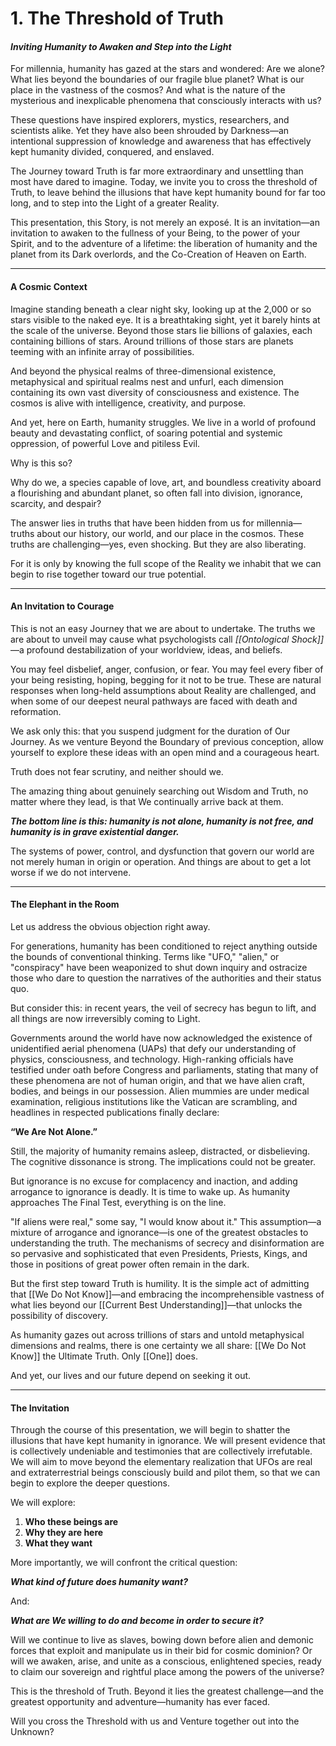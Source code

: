 # 1. The Threshold of Truth

#### _Inviting Humanity to Awaken and Step into the Light_

For millennia, humanity has gazed at the stars and wondered: Are we alone? What lies beyond the boundaries of our fragile blue planet? What is our place in the vastness of the cosmos? And what is the nature of the mysterious and inexplicable phenomena that consciously interacts with us?

These questions have inspired explorers, mystics, researchers, and scientists alike. Yet they have also been shrouded by Darkness—an intentional suppression of knowledge and awareness that has effectively kept humanity divided, conquered, and enslaved.

The Journey toward Truth is far more extraordinary and unsettling than most have dared to imagine. Today, we invite you to cross the threshold of Truth, to leave behind the illusions that have kept humanity bound for far too long, and to step into the Light of a greater Reality.

This presentation, this Story, is not merely an exposé. It is an invitation—an invitation to awaken to the fullness of your Being, to the power of your Spirit, and to the adventure of a lifetime: the liberation of humanity and the planet from its Dark overlords, and the Co-Creation of Heaven on Earth.

---

#### **A Cosmic Context**

Imagine standing beneath a clear night sky, looking up at the 2,000 or so stars visible to the naked eye. It is a breathtaking sight, yet it barely hints at the scale of the universe. Beyond those stars lie billions of galaxies, each containing billions of stars. Around trillions of those stars are planets teeming with an infinite array of possibilities.

And beyond the physical realms of three-dimensional existence, metaphysical and spiritual realms nest and unfurl, each dimension containing its own vast diversity of consciousness and existence. The cosmos is alive with intelligence, creativity, and purpose.

And yet, here on Earth, humanity struggles. We live in a world of profound beauty and devastating conflict, of soaring potential and systemic oppression, of powerful Love and pitiless Evil.

Why is this so?

Why do we, a species capable of love, art, and boundless creativity aboard a flourishing and abundant planet, so often fall into division, ignorance, scarcity, and despair?

The answer lies in truths that have been hidden from us for millennia—truths about our history, our world, and our place in the cosmos. These truths are challenging—yes, even shocking. But they are also liberating.

For it is only by knowing the full scope of the Reality we inhabit that we can begin to rise together toward our true potential.

---

#### **An Invitation to Courage**

This is not an easy Journey that we are about to undertake. The truths we are about to unveil may cause what psychologists call _[[Ontological Shock]]_—a profound destabilization of your worldview, ideas, and beliefs.

You may feel disbelief, anger, confusion, or fear. You may feel every fiber of your being resisting, hoping, begging for it not to be true. These are natural responses when long-held assumptions about Reality are challenged, and when some of our deepest neural pathways are faced with death and reformation.

We ask only this: that you suspend judgment for the duration of Our Journey. As we venture Beyond the Boundary of previous conception, allow yourself to explore these ideas with an open mind and a courageous heart.

Truth does not fear scrutiny, and neither should we.

The amazing thing about genuinely searching out Wisdom and Truth, no matter where they lead, is that We continually arrive back at them.

_**The bottom line is this: humanity is not alone, humanity is not free, and humanity is in grave existential danger.**_

The systems of power, control, and dysfunction that govern our world are not merely human in origin or operation. And things are about to get a lot worse if we do not intervene.

---

#### **The Elephant in the Room**

Let us address the obvious objection right away.

For generations, humanity has been conditioned to reject anything outside the bounds of conventional thinking. Terms like "UFO," "alien," or "conspiracy" have been weaponized to shut down inquiry and ostracize those who dare to question the narratives of the authorities and their status quo.

But consider this: in recent years, the veil of secrecy has begun to lift, and all things are now irreversibly coming to Light.

Governments around the world have now acknowledged the existence of unidentified aerial phenomena (UAPs) that defy our understanding of physics, consciousness, and technology. High-ranking officials have testified under oath before Congress and parliaments, stating that many of these phenomena are not of human origin, and that we have alien craft, bodies, and beings in our possession. Alien mummies are under medical examination, religious institutions like the Vatican are scrambling, and headlines in respected publications finally declare:

**“We Are Not Alone.”**

Still, the majority of humanity remains asleep, distracted, or disbelieving. The cognitive dissonance is strong. The implications could not be greater.

But ignorance is no excuse for complacency and inaction, and adding arrogance to ignorance is deadly. It is time to wake up. As humanity approaches The Final Test, everything is on the line. 

"If aliens were real," some say, "I would know about it." This assumption—a mixture of arrogance and ignorance—is one of the greatest obstacles to understanding the truth. The mechanisms of secrecy and disinformation are so pervasive and sophisticated that even Presidents, Priests, Kings, and those in positions of great power often remain in the dark.

But the first step toward Truth is humility. It is the simple act of admitting that [[We Do Not Know]]—and embracing the incomprehensible vastness of what lies beyond our [[Current Best Understanding]]—that unlocks the possibility of discovery. 

As humanity gazes out across trillions of stars and untold metaphysical dimensions and realms, there is one certainty we all share: [[We Do Not Know]] the Ultimate Truth. Only [[One]] does.  

And yet, our lives and our future depend on seeking it out.

---

#### **The Invitation**

Through the course of this presentation, we will begin to shatter the illusions that have kept humanity in ignorance. We will present evidence that is collectively undeniable and testimonies that are collectively irrefutable. We will aim to move beyond the elementary realization that UFOs are real and extraterrestrial beings consciously build and pilot them, so that we can begin to explore the deeper questions.

We will explore:

1. **Who these beings are**
2. **Why they are here**
3. **What they want**

More importantly, we will confront the critical question:

_**What kind of future does humanity want?**_

And: 

***What are We willing to do and become in order to secure it?***

Will we continue to live as slaves, bowing down before alien and demonic forces that exploit and manipulate us in their bid for cosmic dominion? Or will we awaken, arise, and unite as a conscious, enlightened species, ready to claim our sovereign and rightful place among the powers of the universe?

This is the threshold of Truth. Beyond it lies the greatest challenge—and the greatest opportunity and adventure—humanity has ever faced.

Will you cross the Threshold with us and Venture together out into the Unknown?